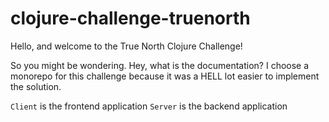 # clojure-challenge-truenorth

Hello, and welcome to the True North Clojure Challenge!

So you might be wondering. Hey, what is the documentation? I choose a monorepo for this challenge because it was a HELL lot easier to implement the solution.

`Client` is the frontend application
`Server` is the backend application
